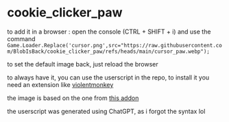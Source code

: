 # cookie_clicker_paw

to add it in a browser : open the console (CTRL + SHIFT + i) and use the command ```Game.Loader.Replace('cursor.png',src="https://raw.githubusercontent.com/BlobIsBack/cookie_clicker_paw/refs/heads/main/cursor_paw.webp");```

to set the default image back, just reload the browser

to always have it, you can use the userscript in the repo, to install it you need an extension like [violentmonkey](https://violentmonkey.github.io/)

the image is based on the one from [this addon](https://kayofeld.github.io/Cookie-Clicker-mod/boykisser.js)

the userscript was generated using ChatGPT, as i forgot the syntax lol
